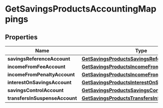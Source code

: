 
# GetSavingsProductsAccountingMappings

## Properties
Name | Type | Description | Notes
------------ | ------------- | ------------- | -------------
**savingsReferenceAccount** | [**GetSavingsProductsSavingsReferenceAccount**](GetSavingsProductsSavingsReferenceAccount.md) |  |  [optional]
**incomeFromFeeAccount** | [**GetSavingsProductsIncomeFromFeeAccount**](GetSavingsProductsIncomeFromFeeAccount.md) |  |  [optional]
**incomeFromPenaltyAccount** | [**GetSavingsProductsIncomeFromPenaltyAccount**](GetSavingsProductsIncomeFromPenaltyAccount.md) |  |  [optional]
**interestOnSavingsAccount** | [**GetSavingsProductsInterestOnSavingsAccount**](GetSavingsProductsInterestOnSavingsAccount.md) |  |  [optional]
**savingsControlAccount** | [**GetSavingsProductsSavingsControlAccount**](GetSavingsProductsSavingsControlAccount.md) |  |  [optional]
**transfersInSuspenseAccount** | [**GetSavingsProductsTransfersInSuspenseAccount**](GetSavingsProductsTransfersInSuspenseAccount.md) |  |  [optional]



